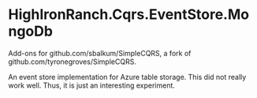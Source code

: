 HighIronRanch.Cqrs.EventStore.MongoDb
=====================================

Add-ons for github.com/sbalkum/SimpleCQRS, a fork of github.com/tyronegroves/SimpleCQRS.

An event store implementation for Azure table storage. This did not really work well. Thus, it is just an interesting experiment.
